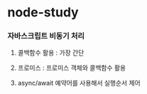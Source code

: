 # node-study

### 자바스크립트 비동기 처리

1. 콜백함수 활용 : 가장 간단

2. 프로미스 : 프로미스 객체와 콜백함수 활용

3. async/await 예약어를 사용해서 실행순서 제어
